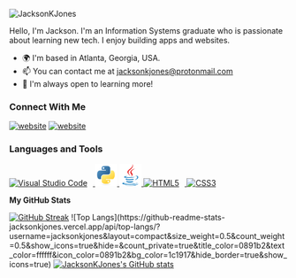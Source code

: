 <p align="left"> <img src="https://komarev.com/ghpvc/?username=jacksonkjones&label=Profile%20views&color=0e75b6&style=flat" alt="JacksonKJones" /> </p>

Hello, I'm Jackson. I'm an Information Systems graduate who is passionate about learning new tech. I enjoy building apps and websites.


* 🌍  I'm based in Atlanta, Georgia, USA.
* 📫  You can contact me at [jacksonkjones@protonmail.com](mailto:jacksonkjones@protonmail.com)
* 🧠  I'm always open to learning more!

### Connect With Me

[![website](./img/linkedin-light.svg)](https://linkedin.com/in/jacksonkjones#gh-light-mode-only)
[![website](./img/linkedin-dark.svg)](https://linkedin.com/in/jacksonkjones#gh-dark-mode-only)

### Languages and Tools

<p align="left">
  <a href="https://code.visualstudio.com" target="_blank" rel="noreferrer"> <img alt="Visual Studio Code" width="40px" src="https://cdn.jsdelivr.net/gh/devicons/devicon/icons/vscode/vscode-original.svg" style="padding-right:10px;" />
  <a href="https://www.python.org" target="_blank" rel="noreferrer"> <img src="https://raw.githubusercontent.com/devicons/devicon/master/icons/python/python-original.svg" alt="Python" width="40" height="40"/> </a>
  <a href="https://www.java.com" target="_blank" rel="noreferrer"> <img src="https://raw.githubusercontent.com/devicons/devicon/master/icons/java/java-original.svg" alt="Java" width="40" height="40"/> </a>
  <a href="https://www.w3.org/html/" target="_blank" rel="noreferrer"> <img alt="HTML5" width="40px" src="https://cdn.jsdelivr.net/gh/devicons/devicon/icons/html5/html5-original.svg" style="padding-right:10px;" /> </a>
  <a href="https://www.w3schools.com/css/" target="_blank" rel="noreferrer"> <img alt="CSS3" width="40px" src="https://cdn.jsdelivr.net/gh/devicons/devicon/icons/css3/css3-original.svg" style="padding-right:10px;" /> </a>
</p>


<b>My GitHub Stats</b>




<p align="left">
  <a href="https://git.io/streak-stats"><img src="https://github-readme-streak-stats.herokuapp.com?user=JacksonKJones&theme=transparent&hide_longest_streak=true" alt="GitHub Streak" /></a>
  ![Top Langs](https://github-readme-stats-jacksonkjones.vercel.app/api/top-langs/?username=jacksonkjones&layout=compact&size_weight=0.5&count_weight=0.5&show_icons=true&hide=&count_private=true&title_color=0891b2&text_color=ffffff&icon_color=0891b2&bg_color=1c1917&hide_border=true&show_icons=true)
  <a href="http://www.github.com/JacksonKJones"><img src="https://github-readme-stats-jacksonkjones.vercel.app/api?username=JacksonKJones&show_icons=true&hide=&count_private=true&title_color=0891b2&text_color=ffffff&icon_color=0891b2&bg_color=1c1917&hide_border=true&show_icons=true&rank_icon=percentile" alt="JacksonKJones's GitHub stats" /></a>
</p>



<!--
**JacksonKJones/JacksonKJones** is a ✨ _special_ ✨ repository because its `README.md` (this file) appears on your GitHub profile.

Here are some ideas to get you started:

- 🔭 I’m currently working on ...
- 🌱 I’m currently learning ...
- 👯 I’m looking to collaborate on ...
- 🤔 I’m looking for help with ...
- 💬 Ask me about ...
- 📫 How to reach me: ...
- 😄 Pronouns: ...
- ⚡ Fun fact: ...
-->
